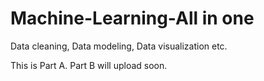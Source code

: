 # Machine-Learning-All in one
Data cleaning, Data modeling, Data visualization etc. 

This is Part A. Part B will upload soon. 
